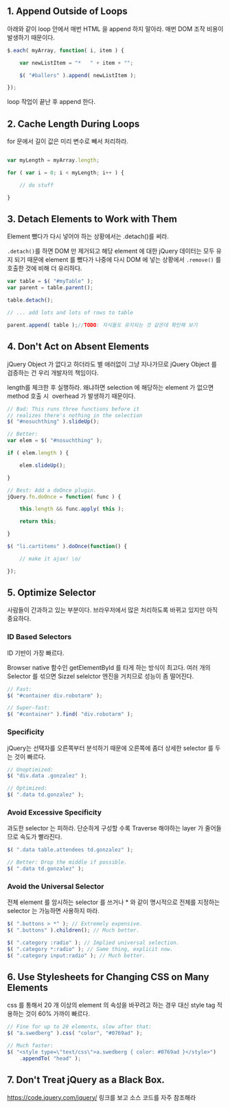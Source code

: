 ## ﻿1. Append Outside of Loops

아래와 같이 loop 안에서 매번 HTML 을 append 하지 말아라. 매번 DOM 조작 비용이 발생하기 때문이다.
```js
$.each( myArray, function( i, item ) {

    var newListItem = "*   " + item + "";

    $( "#ballers" ).append( newListItem );

});

```
loop 작업이 끝난 후 append 한다.

## 2. Cache Length During Loops

for 문에서 길이 값은 미리 변수로 빼서 처리하라.
```js

var myLength = myArray.length;

for ( var i = 0; i < myLength; i++ ) {

    // do stuff

}
```

## 3. Detach Elements to Work with Them

Element 뺐다가 다시 넣어야 하는 상황에서는 .detach()를 써라.

`.detach()`를 하면 DOM 만 제거되고 해당 element 에 대한 jQuery 데이터는 모두 유지 되기 때문에 element 를 뺐다가 나중에 다시 DOM 에 넣는 상황에서 `.remove()` 를 호출한 것에 비해 더 유리하다.

```js
var table = $( "#myTable" );
var parent = table.parent();

table.detach();

// ... add lots and lots of rows to table

parent.append( table );//TODO: 자식들도 유지되는 것 같은데 확인해 보기

```

## 4. Don't Act on Absent Elements

jQuery Object 가 없다고 하더라도 별 애러없이 그냥 지나가므로 jQuery Object 를 검증하는 건 우리 개발자의 책임이다. 

length를 체크한 후 실행하라. 왜냐하면 selection 에 해당하는 element 가 없으면 method 호출 시  overhead 가 발생하기 때문이다.

```js
// Bad: This runs three functions before it
// realizes there's nothing in the selection
$( "#nosuchthing" ).slideUp();

// Better:
var elem = $( "#nosuchthing" );

if ( elem.length ) {

    elem.slideUp();

}

// Best: Add a doOnce plugin.
jQuery.fn.doOnce = function( func ) {

    this.length && func.apply( this );

    return this;

}

$( "li.cartitems" ).doOnce(function() { 

    // make it ajax! \o/ 

});

```

## 5. Optimize Selector

사람들이 간과하고 있는 부분이다. 브라우저에서 많은 처리하도록 바뀌고 있지만 아직 중요하다.

### ID Based Selectors

ID 기반이 가장 빠르다.

Browser native 함수인 getElementById 를 타게 하는 방식이 최고다. 여러 개의 Selector 를  섞으면 Sizzel selelctor 엔진을 거치므로 성능이 좀 떨어진다.

```js
// Fast:
$( "#container div.robotarm" );

// Super-fast:
$( "#container" ).find( "div.robotarm" );

```

### Specificity

jQuery는 선택자를 오른쪽부터 분석하기 때문에 오른쪽에 좀더 상세한 selector 를 두는 것이 빠르다.

```js
// Unoptimized:
$( "div.data .gonzalez" );

// Optimized:
$( ".data td.gonzalez" );

```

### Avoid Excessive Specificity

과도한 selector 는 피하라. 단순하게 구성할 수록 Traverse 해야하는 layer 가 줄어들므로 속도가 빨라진다.

```js
$( ".data table.attendees td.gonzalez" );

// Better: Drop the middle if possible.
$( ".data td.gonzalez" );

```

### Avoid the Universal Selector

전체 element 를 암시하는 selector 를 쓰거나 * 와 같이 명시적으로 전체를 지정하는 selector 는 가능하면 사용하지 마라.

```js
$( ".buttons > *" ); // Extremely expensive.
$( ".buttons" ).children(); // Much better.

$( ".category :radio" ); // Implied universal selection.
$( ".category *:radio" ); // Same thing, explicit now.
$( ".category input:radio" ); // Much better.

```

## 6. Use Stylesheets for Changing CSS on Many Elements

css 를 통해서 20 개 이상의 element 의 속성을 바꾸려고 하는 경우 대신 style tag 적용하는 것이 60% 가까이 빠르다.

```js
// Fine for up to 20 elements, slow after that:
$( "a.swedberg" ).css( "color", "#0769ad" );

// Much faster:
$( "<style type=\"text/css\">a.swedberg { color: #0769ad }</style>")
    .appendTo( "head" );
```

## 7. Don't Treat jQuery as a Black Box.

https://code.jquery.com/jquery/ 링크를 보고 소스 코드를 자주 참조해라
